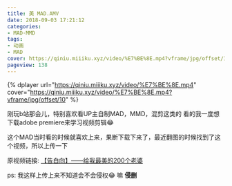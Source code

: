 ```yaml
---
title: 美 MAD.AMV
date: 2018-09-03 17:21:12
categories:
- MAD·MMD
tags:
- 动画
- MAD
cover: https://qiniu.miiiku.xyz/video/%E7%BE%8E.mp4?vframe/jpg/offset/10
pageview: 138
---
```


 {% dplayer url="https://qiniu.miiiku.xyz/video/%E7%BE%8E.mp4" cover="https://qiniu.miiiku.xyz/video/%E7%BE%8E.mp4?vframe/jpg/offset/10" %} 



刚玩b站那会儿，特别喜欢看UP主自制MAD，MMD，混剪这类的 看的我一度想下载adobe premiere来学习视频剪辑😂

这个MAD当时看的时候就喜欢上来，果断下载下来了，最近翻图的时候找到了这个视频，所以上传一下

原视频链接: [【告白向】——给我最美的200个老婆](https://www.bilibili.com/video/av1728092?from=search&seid=9621815965917941685 "【告白向】——给我最美的200个老婆")

ps: 我这样上传上来不知道会不会侵权😂 嘛 **侵删**



